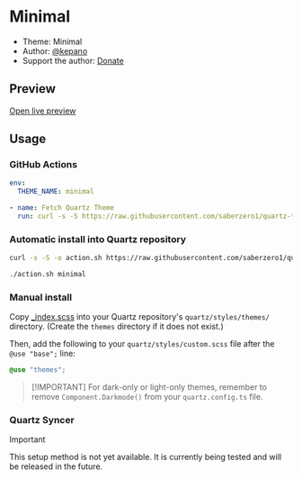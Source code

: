 # Minimal

- Theme: Minimal
- Author: <a href="https://twitter.com/kepano" target="_blank" rel="noopener noreferrer">@kepano</a>
- Support the author: <a href="https://www.buymeacoffee.com/kepano" target="_blank" rel="noopener noreferrer">Donate</a>

## Preview

[Open live preview](https://quartz-themes.github.io/minimal/)

## Usage

### GitHub Actions

```yaml
env:
  THEME_NAME: minimal
```

```yaml
- name: Fetch Quartz Theme
  run: curl -s -S https://raw.githubusercontent.com/saberzero1/quartz-themes/master/action.sh | bash -s -- $THEME_NAME
```

### Automatic install into Quartz repository

```bash
curl -s -S -o action.sh https://raw.githubusercontent.com/saberzero1/quartz-themes/master/action.sh

./action.sh minimal
```

### Manual install

Copy [\_index.scss](./_index.scss) into your Quartz repository's `quartz/styles/themes/` directory. (Create the `themes` directory if it does not exist.)

Then, add the following to your `quartz/styles/custom.scss` file after the `@use "base";` line:

```scss
@use "themes";
```

> [!IMPORTANT] For dark-only or light-only themes, remember to remove `Component.Darkmode()` from your `quartz.config.ts` file.

### Quartz Syncer

> [!IMPORTANT]
> This setup method is not yet available. It is currently being tested and will be released in the future.
